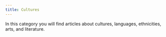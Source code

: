 ```yaml
---
title: Cultures
---
```

In this category you will find articles about cultures, languages, ethnicities, arts, and literature.